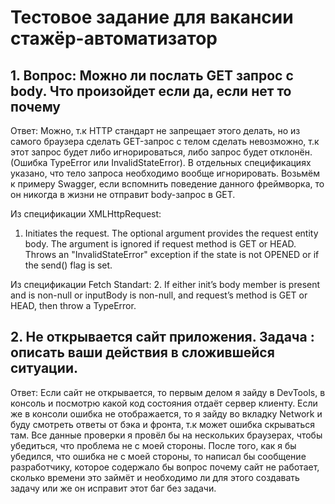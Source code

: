 # Тестовое задание для вакансии стажёр-автоматизатор

## 1. Вопрос: Можно ли послать GET запрос с body. Что произойдет если да, если нет то почему
Ответ: 
Можно, т.к HTTP стандарт не запрещает этого делать, но из самого браузера сделать GET-запрос с телом сделать невозможно, т.к этот запрос будет либо игнорироваться, либо запрос будет отклонён. (Ошибка TypeError или InvalidStateError). В отдельных спецификациях указано, что тело запроса необходимо вообще игнорировать. Возьмём к примеру Swagger, если вспомнить поведение данного фреймворка, то он никогда в жизни не отправит body-запрос в GET.

Из спецификации XMLHttpRequest:
1. Initiates the request. The optional argument provides the request entity body. The argument is ignored if request method is GET or HEAD. Throws an "InvalidStateError" exception if the state is not OPENED or if the send() flag is set.

Из спецификации Fetch Standart:
2. If either init’s body member is present and is non-null or inputBody is non-null, and request’s method is GET or HEAD, then throw a TypeError.


## 2. Не открывается сайт приложения. Задача : описать ваши действия в сложившейся ситуации.
Ответ:
Если сайт не открывается, то первым делом я зайду в DevTools, в консоль и посмотрю какой код состояния отдаёт сервер клиенту. Если же в консоли ошибка не отображается, то я зайду во вкладку Network и буду смотреть ответы от бэка и фронта, т.к может ошибка скрываться там. Все данные проверки я провёл бы на нескольких браузерах, чтобы убедиться, что проблема не с моей стороны. После того, как я бы убедился, что ошибка не с моей стороны, то написал бы сообщение разработчику, которое содержало бы вопрос почему сайт не работает, сколько времени это займёт и необходимо ли для этого создавать задачу или же он исправит этот баг без задачи.
